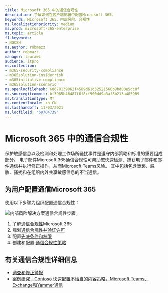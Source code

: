 ```yaml
---
title: Microsoft 365 中的通信合规性
description: 了解如何在客户端部署中配置Microsoft 365。
keywords: Microsoft 365、内部风险、合规性
ms.localizationpriority: medium
ms.prod: microsoft-365-enterprise
ms.topic: article
f1.keywords:
- NOCSH
ms.author: robmazz
author: robmazz
manager: laurawi
audience: itpro
ms.collection:
- m365-security-compliance
- m365solution-insiderrisk
- m365initiative-compliance
- m365solution-scenario
ms.openlocfilehash: 68670139062f4589d61d32521568b9bd00e5dc0f
ms.sourcegitcommit: bf3965b46487f6f8cf900dd9a3af8b213a405989
ms.translationtype: MT
ms.contentlocale: zh-CN
ms.lasthandoff: 11/03/2021
ms.locfileid: "60704739"
---
```

# <a name="communication-compliance-in-microsoft-365"></a>Microsoft 365 中的通信合规性

保护敏感信息以及检测和处理工作场所骚扰事件是遵守内部策略和标准的重要组成部分。 电子邮件Microsoft 365通信合规性可帮助您快速检测、捕获电子邮件和邮件通信并执行修正操作，从而Microsoft Teams风险。 其中包括包含亵亵、威胁、骚扰和在组织内外共享敏感信息的不当通信。

## <a name="configure-communication-compliance-for-microsoft-365"></a>为用户配置通信Microsoft 365

使用以下步骤为组织配置通信合规性：

![内部风险解决方案通信合规性步骤。](../media/ir-solution-cc-steps.png)

1. 了解[通信合规性](communication-compliance.md)Microsoft 365
2. 规划[通信合规性](communication-compliance-plan.md)[并验证许可](communication-compliance-configure.md#subscriptions-and-licensing)
3. 配置[先决条件](communication-compliance-configure.md#step-2-required-enable-the-audit-log)[和权限](communication-compliance-configure.md#step-1-required-enable-permissions-for-communication-compliance)
4. 创建和配置 [通信合规性策略](communication-compliance-configure.md#step-5-required-create-a-communication-compliance-policy)

## <a name="more-information-about-communication-compliance"></a>有关通信合规性详细信息

- [调查和修正警报](communication-compliance-investigate-remediate.md)
- [案例研究 - Contoso 快速配置不恰当的内容策略，Microsoft Teams、Exchange和Yammer通信](communication-compliance-case-study.md)